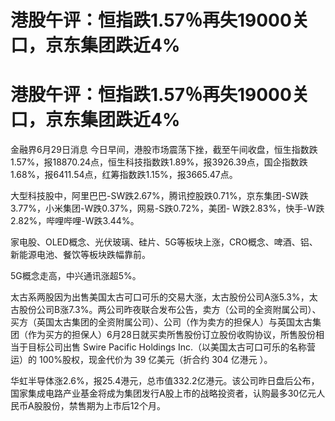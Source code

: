 # 港股午评：恒指跌1.57％再失19000关口，京东集团跌近4%

# 港股午评：恒指跌1.57％再失19000关口，京东集团跌近4%

金融界6月29日消息
今日早间，港股市场震荡下挫，截至午间收盘，恒生指数跌1.57%，报18870.24点，恒生科技指数跌1.89%，报3926.39点，国企指数跌1.68%，报6411.54点，红筹指数跌1.15%，报3665.47点。

大型科技股中，阿里巴巴-SW跌2.67%，腾讯控股跌0.71%，京东集团-SW跌3.77%，小米集团-W跌0.37%，网易-S跌0.72%，美团-
W跌2.83%，快手-W跌2.82%，哔哩哔哩-W跌3.44%。

家电股、OLED概念、光伏玻璃、硅片、5G等板块上涨，CRO概念、啤酒、铝、新能源电池、餐饮等板块跌幅靠前。

5G概念走高，中兴通讯涨超5%。

太古系两股因为出售美国太古可口可乐的交易大涨，太古股份公司A涨5.3%，太古股份公司B涨7.3%。两公司昨夜联合发布公告，卖方（公司的全资附属公司）、买方（英国太古集团的全资附属公司）、公司（作为卖方的担保人）与英国太古集团（作为买方的担保人）6月28日就买卖所售股份订立股份收购协议，所售股份相当于目标公司出售
Swire Pacific Holdings Inc.（以美国太古可口可乐的名称营运）的 100%股权，现金代价为 39 亿美元（折合约 304 亿港元
）。

华虹半导体涨2.6%，报25.4港元，总市值332.2亿港元。该公司昨日盘后公布，国家集成电路产业基金将成为集团发行A股上市的战略投资者，认购最多30亿元人民币A股股份，禁售期为上市后12个月。

